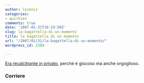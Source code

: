 ```yaml
---
author: leibniz
categories:
- quirkies
comments: true
date: '2007-01-31T16:19:50Z'
slug: la-bagattella-di-un-momento
title: la bagattella di un momento
url: "/2007/01/31/la-bagattella-di-un-momento/"
wordpress_id: 2389

---
```

[Era recalcitrante in privato](https://www.corriere.it/Primo_Piano/Cronache/2007/01_Gennaio/31/silvio.shtml), perché è giocoso ma anche orgoglioso.


### Corriere
